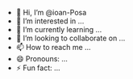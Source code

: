 - 👋 Hi, I’m @ioan-Posa
- 👀 I’m interested in ...
- 🌱 I’m currently learning ...
- 💞️ I’m looking to collaborate on ...
- 📫 How to reach me ...
- 😄 Pronouns: ...
- ⚡ Fun fact: ...

<!---
ioan-Posa/ioan-Posa is a ✨ special ✨ repository because its `README.md` (this file) appears on your GitHub profile.
You can click the Preview link to take a look at your changes.
--->
